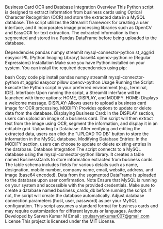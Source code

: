 Business Card OCR and Database Integration
Overview
This Python script is designed to extract information from business cards using Optical Character Recognition (OCR) and store the extracted data in a MySQL database. The script utilizes the Streamlit framework for creating a user interface, and it incorporates image processing libraries such as OpenCV and EasyOCR for text extraction. The extracted information is then segmented and stored in a Pandas DataFrame before being uploaded to the database.

Dependencies
pandas
numpy
streamlit
mysql-connector-python
st_aggrid
easyocr
PIL (Python Imaging Library)
base64
opencv-python
re (Regular Expressions)
Installation
Make sure you have Python installed on your system. You can install the required dependencies using pip:

bash
Copy code
pip install pandas numpy streamlit mysql-connector-python st_aggrid easyocr pillow opencv-python
Usage
Running the Script: Execute the Python script in your preferred environment (e.g., terminal, IDE).
Interface: Upon running the script, a Streamlit interface will be launched with three options: HOME, DISPLAY, and MODIFY.
HOME: Displays a welcome message.
DISPLAY: Allows users to upload a business card image for OCR processing.
MODIFY: Provides options to update or delete data from the database.
Displaying Business Card: In the DISPLAY section, users can upload an image of a business card. The script will then extract text from the image using OCR, segment the information, and display it in an editable grid.
Uploading to Database: After verifying and editing the extracted data, users can click the "UPLOAD TO DB" button to store the information in the MySQL database.
Modifying Database Entries: In the MODIFY section, users can choose to update or delete existing entries in the database.
Database Integration
The script connects to a MySQL database using the mysql-connector-python library.
It creates a table named BusinessCards to store information extracted from business cards.
The table schema includes fields for various details such as name, designation, mobile number, company name, email, website, address, and image (base64 encoded).
Data from the segmented DataFrame is uploaded to the database upon user confirmation.
Note
Ensure that MySQL is running on your system and accessible with the provided credentials.
Make sure to create a database named business_cards_db before running the script. If not, the script will create the database automatically.
Adjust database connection parameters (host, user, password) as per your MySQL configuration.
This script assumes a standard format for business cards and may require customization for different layouts or languages.
Author
Developed by Sarvan Kumar M
Email : soulsarvankumar007@gmail.com
License
This project is licensed under the MIT License.

